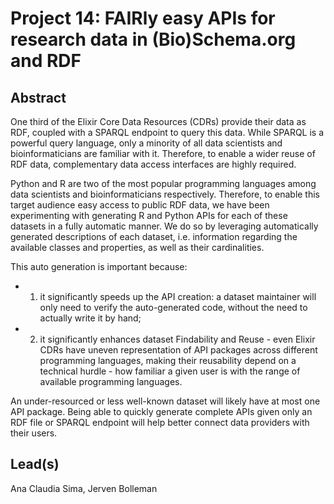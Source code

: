 # Project 14: FAIRly easy APIs for research data in (Bio)Schema.org and RDF

## Abstract

One third of the Elixir Core Data Resources (CDRs) provide their data as RDF, coupled with a SPARQL endpoint to query this data. While SPARQL is a powerful query language, only a minority of all data scientists and bioinformaticians are familiar with it. Therefore, to enable a wider reuse of RDF data, complementary data access interfaces are highly required. 

Python and R are two of the most popular programming languages among data scientists and bioinformaticians respectively. Therefore, to enable this target audience easy access to public RDF data, we have been experimenting with generating R and Python APIs for each of these datasets in a fully automatic manner. We do so by leveraging automatically generated descriptions of each dataset, i.e. information regarding the available classes and properties, as well as their cardinalities. 

This auto generation is important because: 

* 1) it significantly speeds up the API creation: a dataset maintainer will only need to verify the auto-generated code, without the need to actually write it by hand; 
    
* 2) it significantly enhances dataset Findability and Reuse - even Elixir CDRs have uneven representation of API packages across different programming languages, making their reusability depend on a technical hurdle - how familiar a given user is with the range of available programming languages. 
    
An under-resourced or less well-known dataset will likely have at most one API package. Being able to quickly generate complete APIs given only an RDF file or SPARQL endpoint will help better connect data providers with their users.

## Lead(s)

Ana Claudia Sima, Jerven Bolleman

